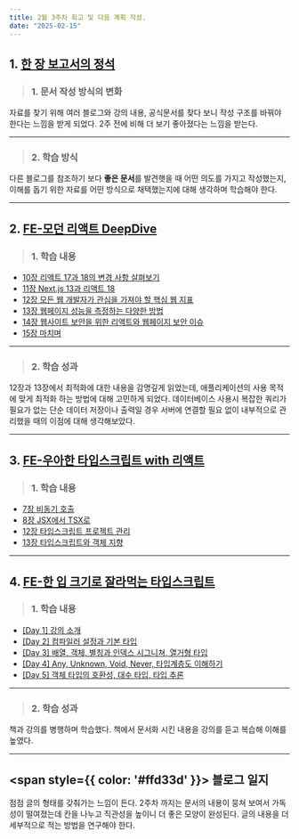 ```yaml
---
title: 2월 3주차 회고 및 다음 계획 작성.
date: "2025-02-15"
---
```



## 1. [한 장 보고서의 정석](../../docs-learn/category/한-장-보고서의-정석)
>### 1. 문서 작성 방식의 변화
자료를 찾기 위해 여러 블로그와 강의 내용, 공식문서를 찾다 보니 작성 구조를 바꿔야 한다는 느낌을 받게 되었다. 2주 전에 비해 더 보기 좋아졌다는 느낌을 받는다. 

---
>### 2. 학습 방식
다른 블로그를 참조하기 보다 **좋은 문서**를 발견햇을 때 어떤 의도를 가지고 작성했는지, 이해를 돕기 위한 자료를 어떤 방식으로 채택했는지에 대해 생각하며 학습해야 한다.

---
## 2. [FE-모던 리액트 DeepDive](../../docs-learn/category/모던-리액트-deep-dive)

>### 1. 학습 내용
- [10장 리액트 17과 18의 변경 사항 살펴보기](https://blog-abl.pages.dev/docs-learn/learn_book/%EB%AA%A8%EB%8D%98%20%EB%A6%AC%EC%95%A1%ED%8A%B8%20Deep%20Dive/chp10)
- [11장 Next.js 13과 리액트 18](https://blog-abl.pages.dev/docs-learn/learn_book/%EB%AA%A8%EB%8D%98%20%EB%A6%AC%EC%95%A1%ED%8A%B8%20Deep%20Dive/chp11)
- [12장 모든 웹 개발자가 관심을 가져야 할 핵심 웹 지표](https://blog-abl.pages.dev/docs-learn/learn_book/%EB%AA%A8%EB%8D%98%20%EB%A6%AC%EC%95%A1%ED%8A%B8%20Deep%20Dive/chp12) 
- [13장 웹페이지 성능을 측정하는 다양한 방법](https://blog-abl.pages.dev/docs-learn/learn_book/%EB%AA%A8%EB%8D%98%20%EB%A6%AC%EC%95%A1%ED%8A%B8%20Deep%20Dive/chp13)
- [14장 웹사이트 보안을 위한 리액트와 웹페이지 보안 이슈](https://blog-abl.pages.dev/docs-learn/learn_book/%EB%AA%A8%EB%8D%98%20%EB%A6%AC%EC%95%A1%ED%8A%B8%20Deep%20Dive/chp14)
- [15장 마치며](https://blog-abl.pages.dev/docs-learn/learn_book/%EB%AA%A8%EB%8D%98%20%EB%A6%AC%EC%95%A1%ED%8A%B8%20Deep%20Dive/chp15)

---
>### 2. 학습 성과 
12장과 13장에서 최적화에 대한 내용을 감명깊게 읽었는데, 애플리케이션의 사용 목적에 맞게 최적화 하는 방법에 대해 고민하게 되었다. 데이터베이스 사용시 복잡한 쿼리가 필요가 없는 단순 데이터 저장이나 출력일 경우 서버에 연결할 필요 없이 내부적으로 관리했을 때의 이점에 대해 생각해보았다.

----
## 3. [FE-우아한 타입스크립트 with 리액트](../../docs-learn/category/우아한-타입스크립트-with-리액트)

>### 1. 학습 내용
- [7장 비동기 호출](https://blog-abl.pages.dev/docs-learn/learn_book/%EC%9A%B0%EC%95%84%ED%95%9C%20%ED%83%80%EC%9E%85%EC%8A%A4%ED%81%AC%EB%A6%BD%ED%8A%B8%20with%20%EB%A6%AC%EC%95%A1%ED%8A%B8/chp07)
- [8장 JSX에서 TSX로](https://blog-abl.pages.dev/docs-learn/learn_book/%EC%9A%B0%EC%95%84%ED%95%9C%20%ED%83%80%EC%9E%85%EC%8A%A4%ED%81%AC%EB%A6%BD%ED%8A%B8%20with%20%EB%A6%AC%EC%95%A1%ED%8A%B8/chp08)
- [12장 타입스크립트 프로젝트 관리](https://blog-abl.pages.dev/docs-learn/learn_book/%EC%9A%B0%EC%95%84%ED%95%9C%20%ED%83%80%EC%9E%85%EC%8A%A4%ED%81%AC%EB%A6%BD%ED%8A%B8%20with%20%EB%A6%AC%EC%95%A1%ED%8A%B8/chp12)
- [13장 타입스크립트와 객체 지향](https://blog-abl.pages.dev/docs-learn/learn_book/%EC%9A%B0%EC%95%84%ED%95%9C%20%ED%83%80%EC%9E%85%EC%8A%A4%ED%81%AC%EB%A6%BD%ED%8A%B8%20with%20%EB%A6%AC%EC%95%A1%ED%8A%B8/chp13)


---
## 4. [FE-한 입 크기로 잘라먹는 타입스크립트](../../docs-learn/category/한-입-크기로-잘라먹는-타입스크립트)

>### 1. 학습 내용
- [[Day 1] 강의 소개](https://blog-abl.pages.dev/docs-learn/online_course/%ED%95%9C%20%EC%9E%85%20%ED%81%AC%EA%B8%B0%EB%A1%9C%20%EC%9E%98%EB%9D%BC%EB%A8%B9%EB%8A%94%20%ED%83%80%EC%9E%85%EC%8A%A4%ED%81%AC%EB%A6%BD%ED%8A%B8/chp01)
- [[Day 2] 컴파일러 설정과 기본 타입](https://blog-abl.pages.dev/docs-learn/online_course/%ED%95%9C%20%EC%9E%85%20%ED%81%AC%EA%B8%B0%EB%A1%9C%20%EC%9E%98%EB%9D%BC%EB%A8%B9%EB%8A%94%20%ED%83%80%EC%9E%85%EC%8A%A4%ED%81%AC%EB%A6%BD%ED%8A%B8/chp02)
- [[Day 3] 배열, 객체, 별칭과 인덱스 시그니쳐, 열거형 타입](https://blog-abl.pages.dev/docs-learn/online_course/%ED%95%9C%20%EC%9E%85%20%ED%81%AC%EA%B8%B0%EB%A1%9C%20%EC%9E%98%EB%9D%BC%EB%A8%B9%EB%8A%94%20%ED%83%80%EC%9E%85%EC%8A%A4%ED%81%AC%EB%A6%BD%ED%8A%B8/chp03)
- [[Day 4] Any, Unknown, Void, Never, 타입계층도 이해하기 ](https://blog-abl.pages.dev/docs-learn/online_course/%ED%95%9C%20%EC%9E%85%20%ED%81%AC%EA%B8%B0%EB%A1%9C%20%EC%9E%98%EB%9D%BC%EB%A8%B9%EB%8A%94%20%ED%83%80%EC%9E%85%EC%8A%A4%ED%81%AC%EB%A6%BD%ED%8A%B8/chp04)
- [[Day 5] 객체 타입의 호환성, 대수 타입, 타입 추론 ](https://blog-abl.pages.dev/docs-learn/online_course/%ED%95%9C%20%EC%9E%85%20%ED%81%AC%EA%B8%B0%EB%A1%9C%20%EC%9E%98%EB%9D%BC%EB%A8%B9%EB%8A%94%20%ED%83%80%EC%9E%85%EC%8A%A4%ED%81%AC%EB%A6%BD%ED%8A%B8/chp05)

---
>### 2. 학습 성과

책과 강의를 병행하며 학습했다. 책에서 문서화 시킨 내용을 강의를 듣고 복습해 이해를 높였다.

---
## <span style={{ color: '#ffd33d' }}> 블로그 일지 </span>

점점 글의 형태를 갖춰가는 느낌이 든다. 2주차 까지는 문서의 내용이 뭉쳐 보여서 가독성이 떨여졌는데 칸을 나누고 직관성을 높이니 더 좋은 모양이 완성된다. 글의 내용을 더 세부적으로 적는 방법을 연구해야 한다.
